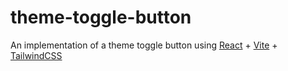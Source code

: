 # theme-toggle-button

An implementation of a theme toggle button using [React](https://reactjs.org) + [Vite](https://vitejs.dev) + [TailwindCSS](https://tailwindcss.com)